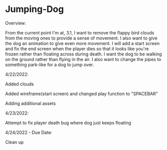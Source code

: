 # Jumping-Dog
Overview:

From the current point I'm at, 3.1, I want to remove the flappy bird clouds from the moving ones to provide a sense of movement. I also want to give the dog an animation to give even more movement. I will add a start screen and fix the end screen when the player dies so that it looks like you're frozen rather than floating across during death. I want the dog to be walking on the ground rather than flying in the air. I also want to change the pipes to something park-like for a dog to jump over.

4/22/2022:

Added clouds

Added wireframe(start screen) and changed play function to "SPACEBAR"

Adding additional assets

4/23/2022:

Attempt to fix player death bug where dog just keeps floating

4/24/2022 - Due Date:

Clean up
